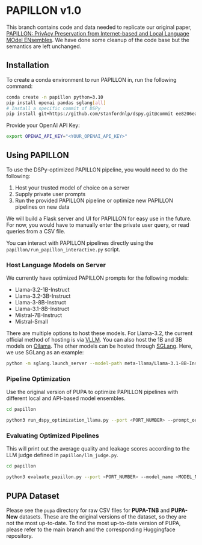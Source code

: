 # PAPILLON v1.0

This branch contains code and data needed to replicate our original paper, [PAPILLON: PrivAcy Preservation from Internet-based and Local Language MOdel ENsembles](https://arxiv.org/abs/2410.17127). We have done some cleanup of the code base but the semantics are left unchanged.

## Installation

To create a conda environment to run PAPILLON in, run the following command:

```bash
conda create -n papillon python=3.10
pip install openai pandas sglang[all]
# Install a specific commit of DSPy
pip install git+https://github.com/stanfordnlp/dspy.git@commit ee8206ea7ce14630b3e64d2b997878169dee3252
```

Provide your OpenAI API Key:

```bash
export OPENAI_API_KEY="<YOUR_OPENAI_API_KEY>"
```

## Using PAPILLON

To use the DSPy-optimized PAPILLON pipeline, you would need to do the following:

1. Host your trusted model of choice on a server
2. Supply private user prompts 
3. Run the provided PAPILLON pipeline or optimize new PAPILLON pipelines on new data

We will build a Flask server and UI for PAPILLON for easy use in the future. For now, you would have to manually enter the private user query, or read queries from a CSV file.

You can interact with PAPILLON pipelines directly using the `papillon/run_papillon_interactive.py` script.

### Host Language Models on Server
We currently have optimized PAPILLON prompts for the following models:

- Llama-3.2-1B-Instruct
- Llama-3.2-3B-Instruct
- Llama-3-8B-Instruct
- Llama-3.1-8B-Instruct
- Mistral-7B-Instruct
- Mistral-Small

There are multiple options to host these models. For Llama-3.2, the current official method of hosting is via [VLLM](https://docs.vllm.ai/en/latest/). You can also host the 1B and 3B models on [Ollama](https://ollama.com/library/llama3.2). The other models can be hosted through [SGLang](https://sgl-project.github.io/). Here, we use SGLang as an example:

```bash
python -m sglang.launch_server --model-path meta-llama/Llama-3.1-8B-Instruct --port <PORT_NUMBER>
```

### Pipeline Optimization
Use the original version of PUPA to optimize PAPILLON pipelines with different local and API-based model ensembles.

```bash
cd papillon

python3 run_dspy_optimization_llama.py --port <PORT_NUMBER> --prompt_output "output.json" --data_file "../pupa/PUPA_New.csv"
```

### Evaluating Optimized Pipelines

This will print out the average quality and leakage scores according to the LLM judge defined in `papillon/llm_judge.py`.

```bash
cd papillon

python3 evaluate_papillon.py --port <PORT_NUMBER> --model_name <MODEL_NAME> (e.g. meta-llama/Llama-3.1-8B-Instruct)
```

## PUPA Dataset
Please see the `pupa` directory for raw CSV files for **PUPA-TNB** and **PUPA-New** datasets. These are the original versions of the dataset, so they are not the most up-to-date. To find the most up-to-date version of PUPA, please refer to the main branch and the corresponding Huggingface repository.
